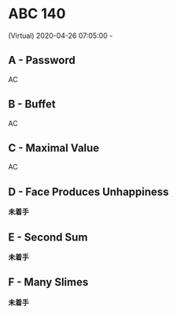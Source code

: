 #   ABC 140

(Virtual) 2020-04-26 07:05:00 -

##  A - Password

AC

##  B - Buffet

AC

##  C - Maximal Value

AC

##  D - Face Produces Unhappiness

**未着手**

##  E - Second Sum

**未着手**

##  F - Many Slimes

**未着手**
